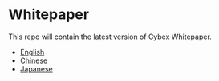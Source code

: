 # Whitepaper
This repo will contain the latest version of Cybex Whitepaper.

* [English](https://github.com/CybexDex/Whitepaper/blob/master/CYBEX_Whitepaper_1.0__(EN).pdf)
* [Chinese](https://github.com/CybexDex/Whitepaper/blob/master/CYBEX_Whitepaper_1.0__(CN).pdf)
* [Japanese](https://github.com/CybexDex/Whitepaper/blob/master/CYBEX_Whitepaper_1.0__(JA).pdf)
